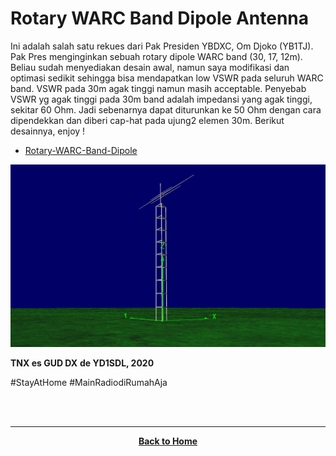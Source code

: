 # Rotary WARC Band Dipole Antenna

Ini adalah salah satu rekues dari Pak Presiden YBDXC, Om Djoko (YB1TJ). Pak Pres menginginkan sebuah rotary dipole WARC band (30, 17, 12m). Beliau sudah menyediakan desain awal, namun saya modifikasi dan optimasi sedikit sehingga bisa mendapatkan low VSWR pada seluruh WARC band. VSWR pada 30m agak tinggi namun masih acceptable. Penyebab VSWR yg agak tinggi pada 30m band adalah impedansi yang agak tinggi, sekitar 60 Ohm. Jadi sebenarnya dapat diturunkan ke 50 Ohm dengan cara dipendekkan dan diberi cap-hat pada ujung2 elemen 30m.
Berikut desainnya, enjoy !
* [Rotary-WARC-Band-Dipole](https://handiko.github.io/Rotary-WARC-Band-Dipole)

![](./panoramic.png)

**TNX es GUD DX**
**de YD1SDL, 2020**

#StayAtHome #MainRadiodiRumahAja

<br><br>
****
<p align="center">
  <a href="https://handiko.github.io/MyBlog/"> <b>Back to Home</b> </a>
  <br>
</p>
